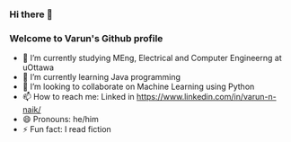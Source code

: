 ### Hi there 👋 
### Welcome to Varun's Github profile

- 🔭 I’m currently studying MEng, Electrical and Computer Engineerng at uOttawa
- 🌱 I’m currently learning Java programming 
- 👯 I’m looking to collaborate on Machine Learning using Python
- 📫 How to reach me: Linked in https://www.linkedin.com/in/varun-n-naik/
- 😄 Pronouns: he/him
- ⚡ Fun fact: I read fiction

<!--
**Varun-Naik/Varun-Naik** is a ✨ _special_ ✨ repository because its `README.md` (this file) appears on your GitHub profile.

Here are some ideas to get you started:

- 🔭 I’m currently studying MEng, Electrical and Computer Engineerng at uOttawa
- 🌱 I’m currently learning Java programming 
- 👯 I’m looking to collaborate on Machine Learning using Python
- 🤔 I’m looking for help with ...
- 💬 Ask me about ...
- 📫 How to reach me: Linked in https://www.linkedin.com/in/varun-n-naik/
- 😄 Pronouns: he/him
- ⚡ Fun fact: I read fiction
-->
